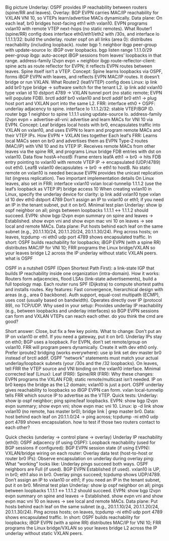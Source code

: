 Big picture
Underlay: OSPF provides IP reachability between routers (spine/RR and leaves).
Overlay: BGP EVPN carries MAC/IP reachability for VXLAN VNI 10, so VTEPs learn/advertise MACs dynamically.
Data plane: On each leaf, br0 bridges host-facing eth1 with vxlan10. EVPN programs vxlan10 with remote VTEP next-hops (no static remotes).
What Router1 (spine/RR) config does
interface eth0/eth1/eth2 with /30s, and interface lo 1.1.1.1/32: build the underlay.
router ospf on all links (area 0): distributes reachability (including loopback).
router bgp 1:
neighbor ibgp peer-group with update-source lo: iBGP over loopbacks.
bgp listen range 1.1.1.0/29 peer-group ibgp: auto-accept iBGP sessions from leaves’ loopbacks in that range.
address-family l2vpn evpn + neighbor ibgp route-reflector-client: spine acts as route reflector for EVPN; it reflects EVPN routes between leaves. Spine itself isn’t a VTEP.
Concept: Spine learns loopbacks via OSPF, forms iBGP EVPN with leaves, and reflects EVPN MAC/IP routes. It doesn’t bridge or run VXLAN.
What Router2 (leaf/VTEP) config does
Linux:
ip link add br0 type bridge → software switch for the tenant L2.
ip link add vxlan10 type vxlan id 10 dstport 4789 → VXLAN tunnel port (no static remote; EVPN will populate FDB).
brctl addif br0 vxlan10 and brctl addif br0 eth1 → plug host port and VXLAN port into the same L2.
FRR:
interface eth0 + OSPF: underlay adjacency to spine.
interface lo 1.1.1.2/32: stable VTEP/BGP ID.
router bgp 1 neighbor to spine 1.1.1.1 using update-source lo.
address-family l2vpn evpn + advertise-all-vni: advertise and learn MACs for VNI 10 via EVPN.
Concept: Leaf bridges local hosts with br0, encapsulates traffic into VXLAN on vxlan10, and uses EVPN to learn and program remote MACs and their VTEP IPs.
How EVPN + VXLAN ties together
Each leaf’s FRR:
Learns local MACs seen on br0 and advertises them as EVPN Type-2 routes (MAC/IP) with VNI 10 and its VTEP IP.
Receives remote MACs from other leaves via the spine RR, and programs Linux bridge FDB entries with dst <remote VTEP IP> on vxlan10.
Data flow hostA→hostB:
Frame enters leafA eth1 → br0 → hits FDB entry pointing to vxlan10 with remote VTEP IP → encapsulated (UDP/4789) out eth0.
LeafB vxlan10 decapsulates → br0 → eth1 to hostB.
No static remote on vxlan10 is needed because EVPN provides the unicast replication list (ingress replication).
Two important implementation details
On Linux leaves, also set in FRR:
interface vxlan10
vxlan local-tunnelip 1.1.1.2 (use the leaf’s loopback as VTEP IP)
bridge access 10
When creating vxlan10 in Linux, specify the underlay device for clarity:
ip link add vxlan10 type vxlan id 10 dev eth0 dstport 4789
Don’t assign an IP to vxlan10 or eth1; if you need an IP in the tenant subnet, put it on br0.
Minimal test plan
Underlay:
show ip ospf neighbor on all; pings between loopbacks 1.1.1.1 ↔ 1.1.1.2 should succeed.
EVPN:
show bgp l2vpn evpn summary on spine and leaves → Established.
show evpn vni and show evpn mac vni 10 on leaves → see local and remote MACs.
Data plane:
Put hosts behind each leaf on the same subnet (e.g., 20.1.1.10/24, 20.1.1.20/24, 20.1.1.30/24).
Ping across hosts; on leaves, tcpdump -ni eth0 udp port 4789 shows encapsulated traffic.
In short: OSPF builds reachability for loopbacks; iBGP EVPN (with a spine RR) distributes MAC/IP for VNI 10; FRR programs the Linux bridge/VXLAN so your leaves bridge L2 across the IP underlay without static VXLAN peers.
what is OSPF

OSPF in a nutshell
OSPF (Open Shortest Path First): a link-state IGP that builds IP reachability inside one organization (intra-domain).
How it works:
Routers form adjacencies, flood LSAs (link-state advertisements), build a full topology map.
Each router runs SPF (Dijkstra) to compute shortest paths and installs routes.
Key features:
Fast convergence, hierarchical design with areas (e.g., area 0 backbone).
Auth support, equal-cost multipath (ECMP), uses cost (usually based on bandwidth).
Operates directly over IP (protocol 89), no TCP/UDP.
Why used in your setup:
Provides underlay IP reachability (e.g., between loopbacks and underlay interfaces) so BGP EVPN sessions can form and VXLAN VTEPs can reach each other.
do you think the cmd are good? 

Short answer: Close, but fix a few key points.
What to change:
Don’t put an IP on vxlan10 or eth1. If you need a gateway, put it on br0. Underlay IPs stay on eth0; BGP uses a loopback.
For EVPN, don’t set remote/group on vxlan10. FRR will program peers dynamically. Create it with dev eth0 only.
Prefer iproute2 bridging (works everywhere): use ip link set dev <if> master br0 instead of brctl addif.
OSPF “network” statements must match your actual underlay/loopback subnets (your /30s and the /32 loopbacks).
On leaves, tell FRR the VTEP source and VNI binding on the vxlan10 interface.
Minimal corrected leaf (Linux):
Leaf (FRR):
Spine/RR (FRR):
Why these changes:
EVPN programs the VXLAN FDB; static remote/multicast isn’t needed.
IP on br0 keeps the bridge as the L2 domain; vxlan10 is just a port.
OSPF underlay gives reachability to loopbacks so iBGP EVPN can form.
vxlan local-tunnelip tells FRR which source IP to advertise as the VTEP.
Quick tests:
Underlay: show ip ospf neighbor; ping spine/leaf loopbacks.
EVPN: show bgp l2vpn evpn summary; show evpn vni; show evpn mac vni 10.
Linux: ip -d link show vxlan10 (no remote, has master br0); bridge link | grep master br0.
Data: host behind each leaf on 20.1.1.0/24 → ping across; tcpdump -ni eth0 udp port 4789 shows encapsulation.
how to test if those two routers contact to each other?

Quick checks (underlay → control plane → overlay)
Underlay IP reachability (eth0):
OSPF adjacency (if using OSPF):
Loopback reachability (used for BGP sessions if configured):
BGP EVPN session state (if using EVPN):
VXLAN/bridge wiring on each router:
Overlay data test (host-to-host or router br0 IPs):
Observe encapsulation on underlay during overlay ping:
What “working” looks like:
Underlay pings succeed both ways.
OSPF neighbors are Full (if used).
BGP EVPN Established (if used).
vxlan10 is UP, in br0; eth1 also in br0.
Overlay pings succeed; tcpdump shows UDP/4789.
Don’t assign an IP to vxlan10 or eth1; if you need an IP in the tenant subnet, put it on br0.
Minimal test plan
Underlay:
show ip ospf neighbor on all; pings between loopbacks 1.1.1.1 ↔ 1.1.1.2 should succeed.
EVPN:
show bgp l2vpn evpn summary on spine and leaves → Established.
show evpn vni and show evpn mac vni 10 on leaves → see local and remote MACs.
Data plane:
Put hosts behind each leaf on the same subnet (e.g., 20.1.1.10/24, 20.1.1.20/24, 20.1.1.30/24).
Ping across hosts; on leaves, tcpdump -ni eth0 udp port 4789 shows encapsulated traffic.
In short: OSPF builds reachability for loopbacks; iBGP EVPN (with a spine RR) distributes MAC/IP for VNI 10; FRR programs the Linux bridge/VXLAN so your leaves bridge L2 across the IP underlay without static VXLAN peers.